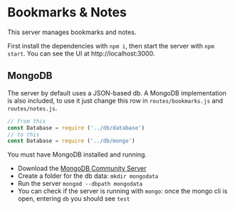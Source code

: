 # Bookmarks & Notes
This server manages bookmarks and notes.

First install the dependencies with `npm i`, then start the server with `npm start`. You can see the UI at http://localhost:3000.

## MongoDB
The server by default uses a JSON-based db. A MongoDB implementation is also included,
to use it just change this row in `routes/bookmarks.js` and `routes/notes.js`.
```js
// from this
const Database = require ('../db/database')
// to this
const Database = require ('../db/mongo')
```

You must have MongoDB installed and running.
- Download the [MongoDB Community Server](mongodb.com/download-center/community)
- Create a folder for the db data: `mkdir mongodata`
- Run the server `mongod --dbpath mongodata`
- You can check if the server is running with `mongo`: once the mongo cli is open, entering `db` you should see `test`